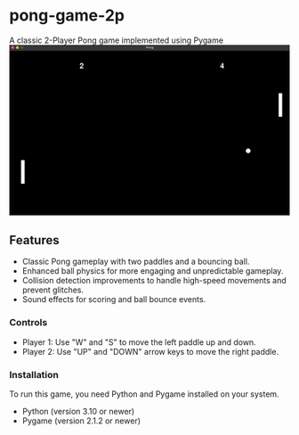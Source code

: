 # pong-game-2p
A classic 2-Player Pong game implemented using Pygame
![pong-game-2p](pong_screenshot.jpg)

## Features

- Classic Pong gameplay with two paddles and a bouncing ball.
- Enhanced ball physics for more engaging and unpredictable gameplay.
- Collision detection improvements to handle high-speed movements and prevent glitches.
- Sound effects for scoring and ball bounce events.

### Controls
- Player 1: Use "W" and "S" to move the left paddle up and down.
- Player 2: Use "UP" and "DOWN" arrow keys to move the right paddle.

### Installation

To run this game, you need Python and Pygame installed on your system.
- Python (version 3.10 or newer)
- Pygame (version 2.1.2 or newer)

